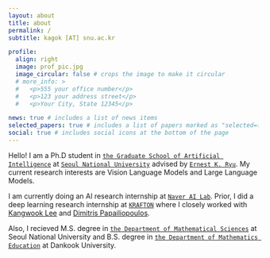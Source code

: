 ```yaml
---
layout: about
title: about
permalink: /
subtitle: kagok [AT] snu.ac.kr

profile:
  align: right
  image: prof_pic.jpg
  image_circular: false # crops the image to make it circular
  # more_info: >
  #   <p>555 your office number</p>
  #   <p>123 your address street</p>
  #   <p>Your City, State 12345</p>

news: true # includes a list of news items
selected_papers: true # includes a list of papers marked as "selected={true}"
social: true # includes social icons at the bottom of the page
---
```


Hello! I am a Ph.D student in [`the Graduate School of Artificial Intelligence`](https://gsai.snu.ac.kr/) at [`Seoul National University`](https://en.snu.ac.kr/) advised by [`Ernest K. Ryu`](https://ernestryu.com/). My current research interests are Vision Language Models and Large Language Models. 

I am currently doing an AI research internship at [`Naver AI Lab`](https://naver-career.gitbook.io/en/teams/clova-cic/ai-lab). Prior, I did a deep learning research internship at [`KRAFTON`](https://www.krafton.ai/en/) where I closely worked with [Kangwook Lee](https://kangwooklee.com/aboutme/) and [Dimitris Papailiopoulos](https://papail.io/).

Also, I recieved M.S. degree in [`the Department of Mathematical Sciences`](https://www.math.snu.ac.kr/board/index.php?mid=Portal) at Seoul National University and B.S. degree in [`the Department of Mathematics Education`](https://cms.dankook.ac.kr/web/mathedu/home) at Dankook University.